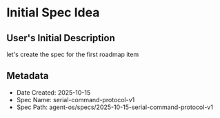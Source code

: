 # Initial Spec Idea

## User's Initial Description
let's create the spec for the first roadmap item

## Metadata
- Date Created: 2025-10-15
- Spec Name: serial-command-protocol-v1
- Spec Path: agent-os/specs/2025-10-15-serial-command-protocol-v1

